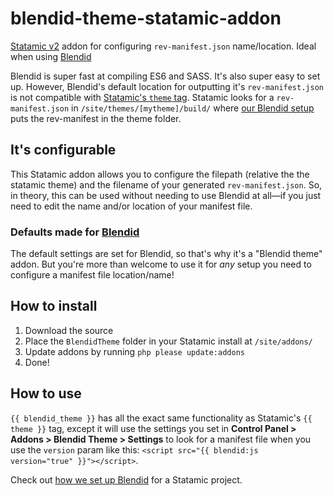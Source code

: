 # blendid-theme-statamic-addon
[Statamic v2](https://statamic.com/) addon for configuring `rev-manifest.json` name/location. Ideal when using [Blendid](https://github.com/vigetlabs/blendid)

Blendid is super fast at compiling ES6 and SASS. It's also super easy to set up. However, Blendid's default location for outputting it's `rev-manifest.json` is not compatible with [Statamic's `theme` tag](https://docs.statamic.com/tags/theme-js). Statamic looks for a `rev-manifest.json` in `/site/themes/[mytheme]/build/` where [our Blendid setup](https://github.com/classyllama/blendid-theme-statamic-addon/wiki/Our-Blendid-setup-for-a-Statamic-project) puts the rev-manifest in the theme folder. 

## It's configurable

This Statamic addon allows you to configure the filepath (relative the the statamic theme) and the filename of your generated `rev-manifest.json`. So, in theory, this can be used without needing to use Blendid at all—if you just need to edit the name and/or location of your manifest file. 

### Defaults made for [Blendid](https://github.com/vigetlabs/blendid)

The default settings are set for Blendid, so that's why it's a "Blendid theme" addon. But you're more than welcome to use it for _any_ setup you need to configure a manifest file location/name!

## How to install

1. Download the source
2. Place the `BlendidTheme` folder in your Statamic install at `/site/addons/`
3. Update addons by running `php please update:addons`
4. Done!

## How to use

`{{ blendid_theme }}` has all the exact same functionality as Statamic's `{{ theme }}` tag, except it will use the settings you set in **Control Panel > Addons > Blendid Theme > Settings** to look for a manifest file when you use the `version` param like this: `<script src="{{ blendid:js version="true" }}"></script>`.

Check out [how we set up Blendid](https://github.com/classyllama/blendid-theme-statamic-addon/wiki/Our-Blendid-setup-for-a-Statamic-project) for a Statamic project.